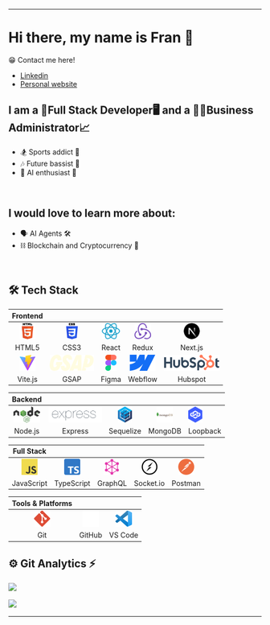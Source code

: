 <hr/>

# Hi there, my name is Fran 👋
😁 Contact me here!
-   [Linkedin][linkedin]
-   [Personal website][portfolio]

## I am a 🎨Full Stack Developer🖥️ and a 👨‍🎓Business Administrator📈

-   🏂 Sports addict 🏉
-   🎶 Future bassist 🎸
-   🤖 AI enthusiast 🧠

<br/>

## I would love to learn more about:

-   🗣️ AI Agents 🛠️
-   ⛓️ Blockchain and Cryptocurrency 💸

<br/>

## 🛠 Tech Stack

|                 Frontend                 |                                         |                                          |                                            |                                            |
| :--------------------------------------: | :-------------------------------------: | :--------------------------------------: | :----------------------------------------: | :----------------------------------------: |
| <img src="assets/html5.png" height="32"> | <img src="assets/css.png" height="32">  | <img src="assets/react.svg" height="32"> |  <img src="assets/redux.png" height="32">  |  <img src="assets/next.svg" height="32">   |
|                  HTML5                   |                  CSS3                   |                  React                   |                   Redux                    |                  Next.js                   |
| <img src="assets/vite.svg" height="32">  | <img src="assets/gsap.svg" height="32"> | <img src="assets/figma.png" height="32"> | <img src="assets/webflow.svg" height="32"> | <img src="assets/hubspot.svg" height="32"> |
|                 Vite.js                  |                  GSAP                   |                  Figma                   |                  Webflow                   |                  Hubspot                   |

|                  Backend                  |                                            |                                              |                                    |                                    |
| :---------------------------------------: | :----------------------------------------: | :------------------------------------------: | :----------------------------------------: | ------------------------------------------- |
| <img src="assets/nodejs.png" height="32"> | <img src="assets/express.png" height="32"> | <img src="assets/sequelize.png" height="32"> | <img src="assets/mongodb.png" height="32"> | <img src="assets/loopback.png" height="32"> |
|                  Node.js                  |                  Express                   |                  Sequelize                   |                  MongoDB                   | Loopback                                    |

|                  Full Stack                   |                                               |                                            |                                             |                                            |
| :-------------------------------------------: | :-------------------------------------------: | :----------------------------------------: | :-----------------------------------------: | :----------------------------------------: |
| <img src="assets/javascript.png" height="32"> | <img src="assets/typescript.png" height="32"> | <img src="assets/graphql.png" height="32"> | <img src="assets/socketio.png" height="32"> | <img src="assets/postman.png" height="32"> |
|                  JavaScript                   |                  TypeScript                   |                  GraphQL                   |                  Socket.io                  |                  Postman                   |

|           Tools & Platforms            |                                            |                                           |
| :------------------------------------: | :----------------------------------------: | :---------------------------------------: |
| <img src="assets/git.png" height="32"> | <img src="assets/github.webp" height="32"> | <img src="assets/vscode.svg" height="32"> |
|                  Git                   |                   GitHub                   |                  VS Code                  |

## ⚙️ Git Analytics ⚡

<p><img src="https://github-readme-stats.vercel.app/api?username=frangoni&theme=dark&show_icons=true" /></p>
<p><img src="https://github-readme-stats.vercel.app/api/top-langs/?username=frangoni&theme=dark&layout=compact" width="320" /></p>

<hr/>

[portfolio]: https://betodev.netlify.app/
[linkedin]: https://www.linkedin.com/in/francisco-go%C3%B1i-piuma-dev/
